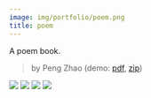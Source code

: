 ```yaml
---
image: img/portfolio/poem.png
title: poem
---
```


A poem book.

> by Peng Zhao (demo: [pdf](https://github.com/pzhaonet/bookdownplus/raw/master/inst2/poem/showcase/poem.pdf), [zip](https://github.com/pzhaonet/bookdownplus/raw/master/inst/templates/poem.zip))

<!--more-->

[![](https://github.com/pzhaonet/bookdownplus/raw/master/inst2/poem/showcase/cover.png)](https://github.com/pzhaonet/bookdownplus/raw/master/inst2/poem/showcase/cover.png)
[![](https://github.com/pzhaonet/bookdownplus/raw/master/inst2/poem/showcase/poem1.png)](https://github.com/pzhaonet/bookdownplus/raw/master/inst2/poem/showcase/poem1.png)
[![](https://github.com/pzhaonet/bookdownplus/raw/master/inst2/poem/showcase/poem2.png)](https://github.com/pzhaonet/bookdownplus/raw/master/inst2/poem/showcase/poem2.png)
[![](https://github.com/pzhaonet/bookdownplus/raw/master/inst2/poem/showcase/poem5.png)](https://github.com/pzhaonet/bookdownplus/raw/master/inst2/poem/showcase/poem5.png)


